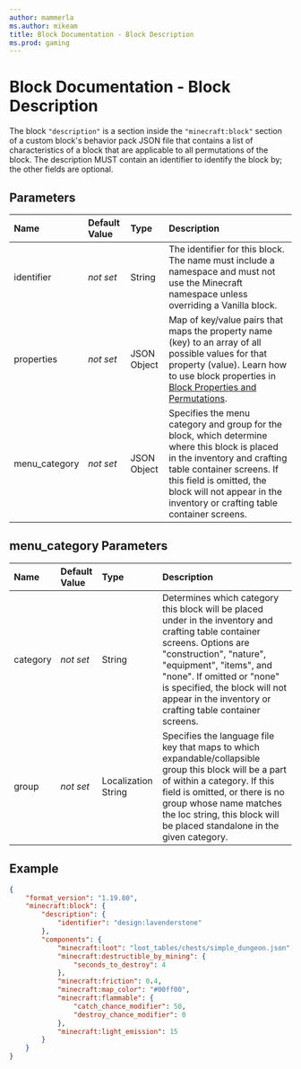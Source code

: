 ```yaml
---
author: mammerla
ms.author: mikeam
title: Block Documentation - Block Description
ms.prod: gaming
---
```


# Block Documentation - Block Description

The block `"description"` is a section inside the `"minecraft:block"` section of a custom block's behavior pack JSON file that contains a list of characteristics of a block that are applicable to all permutations of the block. The description MUST contain an identifier to identify the block by; the other fields are optional.

## Parameters

|Name |Default Value  |Type  |Description  |
|:----------|:----------|:----------|:----------|
|identifier|*not set* | String| The identifier for this block. The name must include a namespace and must not use the Minecraft namespace unless overriding a Vanilla block.|
|properties|*not set*|JSON Object|Map of key/value pairs that maps the property name (key) to an array of all possible values for that property (value). Learn how to use block properties in [Block Properties and Permutations](BlockPropertiesAndPermutations.md).|
|menu_category|*not set*|JSON Object|Specifies the menu category and group for the block, which determine where this block is placed in the inventory and crafting table container screens. If this field is omitted, the block will not appear in the inventory or crafting table container screens.|

## menu_category Parameters

|Name |Default Value  |Type  |Description  |
|:----------|:----------|:----------|:----------|
|category|*not set*|String|Determines which category this block will be placed under in the inventory and crafting table container screens. Options are "construction", "nature", "equipment", "items", and "none". If omitted or "none" is specified, the block will not appear in the inventory or crafting table container screens.|
|group|*not set*|Localization String|Specifies the language file key that maps to which expandable/collapsible group this block will be a part of within a category. If this field is omitted, or there is no group whose name matches the loc string, this block will be placed standalone in the given category.|

## Example

```json
{
	"format_version": "1.19.80",
	"minecraft:block": {
		"description": {
			"identifier": "design:lavenderstone"
		},
		"components": {
			"minecraft:loot": "loot_tables/chests/simple_dungeon.json",
			"minecraft:destructible_by_mining": {
				"seconds_to_destroy": 4
			},
			"minecraft:friction": 0.4,
			"minecraft:map_color": "#00ff00",
			"minecraft:flammable": {
				"catch_chance_modifier": 50,
				"destroy_chance_modifier": 0
			},
			"minecraft:light_emission": 15
		}
	}
}
```
